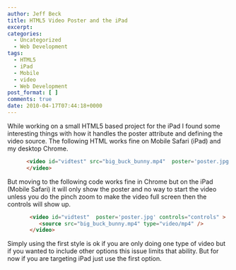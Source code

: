 ```yaml
---
author: Jeff Beck
title: HTML5 Video Poster and the iPad
excerpt:
categories:
  - Uncategorized
  - Web Development
tags:
  - HTML5
  - iPad
  - Mobile
  - video
  - Web Development
post_format: [ ]
comments: true
date: 2010-04-17T07:44:18+0000
---
```

While working on a small HTML5 based project for the iPad I found some interesting things with how it handles the poster attribute and defining the video source. The following HTML works fine on Mobile Safari (iPad) and my desktop Chrome.

``` html
      <video id="vidtest" src="big_buck_bunny.mp4"  poster='poster.jpg' controls="controls">
      </video>
```
But moving to the following code works fine in Chrome but on the iPad (Mobile Safari) it will only show the poster and no way to start the video unless you do the pinch zoom to make the video full screen then the controls will show up.

``` html
       <video id="vidtest"  poster='poster.jpg' controls="controls" >
          <source src="big_buck_bunny.mp4" type="video/mp4" />
       </video>
```

Simply using the first style is ok if you are only doing one type of video but if you wanted to include other options this issue limits that ability. But for now if you are targeting iPad just use the first option.  
